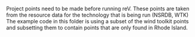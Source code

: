 Project points need to be made before running reV.
These points are taken from the resource data for the technology that is being run (NSRDB, WTK)
The example code in this folder is using a subset of the wind toolkit points and subsetting them to contain points 
that are only found in Rhode Island. 